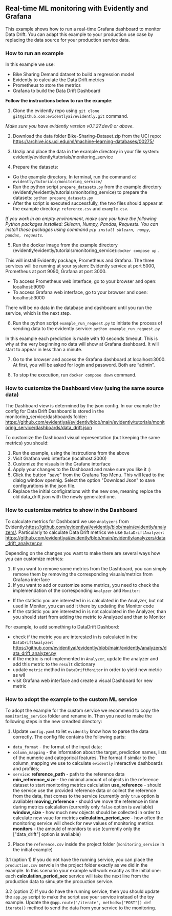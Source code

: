 ## Real-time ML monitoring with Evidently and Grafana

This example shows how to run a real-time Grafana dashboard to monitor Data Drift. You can adapt this example to your production use case by replacing the data source for your production service data. 

### How to run an example

In this example we use: 
* Bike Sharing Demand dataset to build a regression model
* Evidently to calculate the Data Drift metrics 
* Prometheus to store the metrics
* Grafana to build the Data Drift Dashboard

**Follow the instructions below to run the example**:

1. Clone the evidently repo using ```git clone git@github.com:evidentlyai/evidently.git``` command. 

*Make sure you have evidently version v0.1.27.dev0 or above.*

2. Download the data folder Bike-Sharing-Dataset.zip from the UCI repo: https://archive.ics.uci.edu/ml/machine-learning-databases/00275/ 

7. Unzip and place the data in the example directory in your file system: evidently/evidently/tutorials/monitoring_service 
8. Prepare the datasets:
- Go the example directory. In terminal, run the command ```cd evidently/tutorials/monitoring_service/``` 
- Run the python script ```prepare_datasets.py``` from the example directory (evidently/evidently/tutorials/monitoring_service) to prepare the datasets: ```python prepare_datasets.py``` 
- After the script is executed successfully, the two files should appear at the example directory: ```reference.csv``` and ```example.csv```.

*If you work in an empty environment, make sure you have the following Python packages installed: Sklearn, Numpy, Pandas, Requests.
You can install these packages using command ```pip install sklearn, numpy, pandas, requests```.*

5. Run the docker image from the example directory (evidently/evidently/tutorials/monitoring_service):```docker compose up``` . 

This will install Evidently package, Prometheus and Grafana. The three services will be running at your system: Evidently service at port 5000, Prometheus at port 9090, Grafana at port 3000.

- To access Prometheus web interface, go to your browser and open: localhost:9090
- To access Grafana web interface, go to your browser and open: localhost:3000 

There will be no data in the database and dashboard until you run the service, which is the next step.

6. Run the python script ```example_run_request.py``` to initiate the process of sending data to the evidently service: ```python example_run_request.py```

In this example each prediction is made with 10 seconds timeout. This is why at the very beginning no data will show at Grafana dashboard. It will start to appear in less than a minute.

7. Go to the browser and access the Grafana dashboard at localhost:3000. At first, you will be asked for login and password. Both are “admin”. 

8. To stop the execution, run ```docker compose down``` command.

### How to customize the Dashboard view (using the same source data)
The Dashboard view is determined by the json config. 
In our example the config for Data Drift Dashboard is stored in the monitoring_service/dashboards folder: https://github.com/evidentlyai/evidently/blob/main/evidently/tutorials/monitoring_service/dashboards/data_drift.json

To customize the Dashboard visual representation (but keeping the same metrics) you should:
1. Run the example, using the instrcutions from the above
2. Visit Grafana web interface (localhost:3000)
3. Customize the visuals in the Grafane interface
4. Apply your changes to the Dashboard and make sure you like it :)
5. Click the button "save" from the Grafana Top Menu. This will lead to the dialog window opennig. Select the option "Download Json" to save configurations in the json file.
6. Replace the initial configirations with the new one, meaning replce the old data_drift.json with the newly generated one.

### How to customize metrics to show in the Dashboard 

To calculate metrics for Dashboard we use ```Analyzers``` from Evidently:https://github.com/evidentlyai/evidently/blob/main/evidently/analyzers/. Particularly to calculate Data Drift metrics we use ```DataDriftAnalyzer```: https://github.com/evidentlyai/evidently/blob/main/evidently/analyzers/data_drift_analyzer.py

Depending on the changes you want to make there are several ways how you can customize metrics:
1. If you want to remove some metrics from the Dashboard, you can simply remove them by removing the corresponding visuals/metrics from Grafana interface
2. If you want to add or customize some metrics, you need to check the implemendation of the corresponding ```Analyzer``` and ```Monitor```:
- If the statistic you are interested in is calculated in the Analyzer, but not used in Monitor, you can add it there by updating the Monitor code
- If the statistic you are interested in is not calculated in the Analyzer, than you should start from adding the metric to Analyzed and than to Monitor

For example, to add something to DataDrift Dashbord: 
- check if the metric you are interested in is calculated in the ```DataDriftAnalyzer```: https://github.com/evidentlyai/evidently/blob/main/evidently/analyzers/data_drift_analyzer.py 
- if the metric is not implemented in ```Analyzer```, update the analyzer and add this metric to the ```result``` dictionary
- update ```metric``` method in ```DataDriftMonitor``` in order to yield new metric as wll
- visit Grafana web interface and create a visual Dashboard for new metric

### How to adopt the example to the custom ML service
To adopt the example for the custom service we recommend to copy the ```monitoring_service``` folder and rename in. Then you need to make the following steps in the new creadted directory:
1. Update ```config.yaml``` to let ```evidently``` know how to parse the data correctly. The config file contains the following parts:
- ```data_format``` - the format of the input data;
- ```column_mapping``` -  the information about the target, prediction names, lists of the numeric and categorical features. The format if similar to the column_mapping we use to calculate ```evidently``` interactive dashboards and profiles;
- ```service```:
  **reference_path** - path to the reference data
  **min_reference_size** - the minimal amount of objects in the reference dataset to start monitoring metrics calculation
  **use_reference** - should the service use the provided reference data or collect the reference from the data, that comes to the service (currently only ```true``` option is avaliable)
  **moving_reference** - should we move the reference in time during metrics calculation (currently only ```false``` option is avaliable)
  **window_size** - how much new objects should be collected in order to calculate new vaue for metrics
  **calculation_period_sec** - how often the monitoring service will check for new values of monitoring metrics
  **monitors** - the amould of monitors to use (currently only the ["data_drift"] option is avaliable)

2. Place the ```reference.csv``` inside the project folder (```monitoring_service``` in the initial example)

3.1 (option 1) If you do not have the running service, you can place the ```production.csv``` servcie in the project folder exactly as we did in the example. In this scenario your example will work exactly as the initial one: each **calculation_period_sec** service will take the next line from the production data to simu;ate the procuction service. 

3.2 (option 2) If you do have the running service, then you should update the ```app.py``` script to make the script use your service instead of the toy example. Update the ```@app.route('/iterate', methods=["POST"])
def iterate()``` method to send the data from your service to the monitoring.

